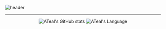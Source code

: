 ![header](https://capsule-render.vercel.app/api?type=waving&color=timeGradient&text=ATeals🦆&animation=twinkling&fontSize=35&fontAlignY=35&fontAlign=50&height=200)

---

<div align="center">

![ATeal's GitHub stats](https://github-readme-stats.vercel.app/api?username=ATeals&theme=shadow_blue&show_icons=true)
![ATeal's  Language](https://github-readme-stats.vercel.app/api/top-langs/?username=ATeals&hide=mdx)
</div>
